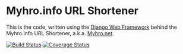 Myhro.info URL Shortener
========================

This is the code, written using the [Django Web Framework](https://www.djangoproject.com/) behind the Myhro.info URL Shortener, a.k.a. [Myhro.net](http://myhro.net/).

[![Build Status](https://travis-ci.org/myhro/myhronet.svg?branch=master)](https://travis-ci.org/myhro/myhronet)
[![Coverage Status](https://coveralls.io/repos/myhro/myhronet/badge.png)](https://coveralls.io/r/myhro/myhronet)
